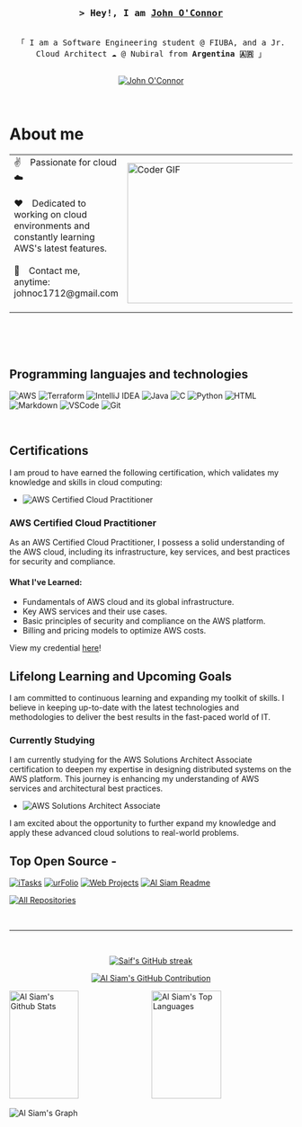 <!-- Intro  -->
<h3 align="center">
        <samp>&gt; Hey!, I am
                <b><a target="_blank" href="">John O'Connor</a></b>
        </samp>
</h3>

<p align="center"> 
  <samp>
    <br>
    「 I am a Software Engineering student @ FIUBA, and a Jr. Cloud Architect ☁️ @ Nubiral from <b>Argentina 🇦🇷</b> 」
    <br>
    <br>
  </samp>
</p>

<p align="center">
 <!--<a href="https://alsiam.com" target="blank">
  <img src="https://img.shields.io/badge/Website-DC143C?style=for-the-badge&logo=medium&logoColor=white" alt="alsiam" />
 </a>-->
 <a href="www.linkedin.com/in/johnoconnor0" target="_blank">
  <img src="https://img.shields.io/badge/LinkedIn-0077B5?style=for-the-badge&logo=linkedin&logoColor=white" alt="John O'Connor"/>
 </a>
</p>
<br/>

<!-- About Section -->
 # About me
 
<table border="0">
  <tr>
    <td>✌️&emsp;Passionate for cloud ☁️<br/><br/>
        ❤️&emsp;Dedicated to working on cloud environments and constantly learning AWS's latest features.<br/><br/>
        📧&emsp;Contact me, anytime: johnoc1712@gmail.com<br/><br/>
    <td>
<img alt="Coder GIF" height="250" width="350" src="https://cdn.dribbble.com/users/730703/screenshots/6581243/avento.gif" />
    </td>
  </tr>
</table>

<br/>
<br/>
<br/>

## Programming languajes and technologies

![AWS](https://img.shields.io/badge/AWS-232F3E?style=for-the-badge&logo=amazon-aws&logoColor=white)
![Terraform](https://img.shields.io/badge/Terraform-623CE4?style=for-the-badge&logo=terraform&logoColor=white)
![IntelliJ IDEA](https://img.shields.io/badge/IntelliJ_IDEA-000000?style=for-the-badge&logo=intellij-idea&logoColor=white)
![Java](https://img.shields.io/badge/Java-007396?style=for-the-badge&logo=java&logoColor=white)
![C](https://img.shields.io/badge/C-00599C?style=for-the-badge&logo=c&logoColor=white)
![Python](https://img.shields.io/badge/Python-3776AB?style=for-the-badge&logo=python&logoColor=white)
![HTML](https://img.shields.io/badge/HTML5-E34F26?style=for-the-badge&logo=html5&logoColor=white)
![Markdown](https://img.shields.io/badge/Markdown-000000?style=for-the-badge&logo=markdown&logoColor=white)
![VSCode](https://img.shields.io/badge/Visual_Studio-0078d7?style=for-the-badge&logo=visual%20studio&logoColor=white)
![Git](https://img.shields.io/badge/Git-F05032?style=for-the-badge&logo=git&logoColor=white)

<br/>

## Certifications
I am proud to have earned the following certification, which validates my knowledge and skills in cloud computing:

- ![AWS Certified Cloud Practitioner](https://img.shields.io/badge/AWS_Certified_Cloud_Practitioner-232F3E?style=for-the-badge&logo=amazon-aws&logoColor=white)

### AWS Certified Cloud Practitioner
As an AWS Certified Cloud Practitioner, I possess a solid understanding of the AWS cloud, including its infrastructure, key services, and best practices for security and compliance.

#### What I've Learned:
- Fundamentals of AWS cloud and its global infrastructure.
- Key AWS services and their use cases.
- Basic principles of security and compliance on the AWS platform.
- Billing and pricing models to optimize AWS costs.

View my credential [here](https://www.credly.com/badges/31adf5a1-f6b7-41ae-a2db-6b6b68e3b940/linked_in_profile)!

## Lifelong Learning and Upcoming Goals
I am committed to continuous learning and expanding my toolkit of skills. I believe in keeping up-to-date with the latest technologies and methodologies to deliver the best results in the fast-paced world of IT.

### Currently Studying
I am currently studying for the AWS Solutions Architect Associate certification to deepen my expertise in designing distributed systems on the AWS platform. This journey is enhancing my understanding of AWS services and architectural best practices.

- ![AWS Solutions Architect Associate](https://img.shields.io/badge/AWS_Solutions_Architect_Associate-232F3E?style=for-the-badge&logo=amazon-aws&logoColor=white)

I am excited about the opportunity to further expand my knowledge and apply these advanced cloud solutions to real-world problems.


## Top Open Source -
[![iTasks](https://github-readme-stats.vercel.app/api/pin/?username=alsiam&repo=itasks&border_color=7F3FBF&bg_color=0D1117&title_color=C9D1D9&text_color=8B949E&icon_color=7F3FBF)](https://github.com/alsiam/itasks)
[![urFolio](https://github-readme-stats.vercel.app/api/pin/?username=alsiam&repo=urfolio&border_color=7F3FBF&bg_color=0D1117&title_color=C9D1D9&text_color=8B949E&icon_color=7F3FBF)](https://github.com/alsiam/urfolio)
[![Web Projects](https://github-readme-stats.vercel.app/api/pin/?username=alsiam&repo=web-projects&border_color=7F3FBF&bg_color=0D1117&title_color=C9D1D9&text_color=8B949E&icon_color=7F3FBF)](https://github.com/alsiam/web-projects)
[![Al Siam Readme](https://github-readme-stats.vercel.app/api/pin/?username=alsiam&repo=alsiam&border_color=7F3FBF&bg_color=0D1117&title_color=C9D1D9&text_color=8B949E&icon_color=7F3FBF)](https://github.com/alsiam/alsiam)

<p align="left">
  <a href="https://github.com/alsiam?tab=repositories" target="_blank"><img alt="All Repositories" title="All Repositories" src="https://img.shields.io/badge/-All%20Repos-2962FF?style=for-the-badge&logo=koding&logoColor=white"/></a>
</p>

<br/>
<hr/>
<br/>

<p align="center">
  <a href="https://github.com/alsiam">
    <img src="https://github-readme-streak-stats.herokuapp.com/?user=alsiam&theme=radical&border=7F3FBF&background=0D1117" alt="Saif's GitHub streak"/>
  </a>
</p>

<p align="center">
  <a href="https://github.com/alsiam">
    <img src="https://github-profile-summary-cards.vercel.app/api/cards/profile-details?username=alsiam&theme=radical" alt="Al Siam's GitHub Contribution"/>
  </a>
</p>

<a> 
    <a href="https://github.com/alsiam"><img alt="Al Siam's Github Stats" src="https://denvercoder1-github-readme-stats.vercel.app/api?username=alsiam&show_icons=true&count_private=true&theme=react&border_color=7F3FBF&bg_color=0D1117&title_color=F85D7F&icon_color=F8D866" height="192px" width="49.5%"/></a>
  <a href="https://github.com/alsiam"><img alt="Al Siam's Top Languages" src="https://denvercoder1-github-readme-stats.vercel.app/api/top-langs/?username=alsiam&langs_count=8&layout=compact&theme=react&border_color=7F3FBF&bg_color=0D1117&title_color=F85D7F&icon_color=F8D866" height="192px" width="49.5%"/></a>
  <br/>
</a>


![Al Siam's Graph](https://github-readme-activity-graph.vercel.app/graph?username=alsiam&custom_title=Al%20Siam's%20GitHub%20Activity%20Graph&bg_color=0D1117&color=7F3FBF&line=7F3FBF&point=7F3FBF&area_color=FFFFFF&title_color=FFFFFF&area=true)
